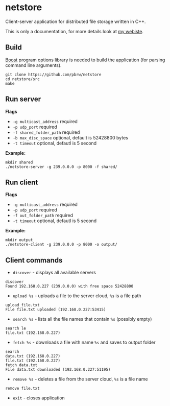 # netstore
Client-server application for distributed file storage written in C++.

This is only a documentation, for more details look at [my webiste](http://pbrw.pl/projects/netstore/).

## Build
[Boost](https://www.boost.org/) program options library is needed to build the application (for parsing command line arguments).

```
git clone https://github.com/pbrw/netstore
cd netstore/src
make
```

## Run server

**Flags**
- ``-g multicast_address`` required
- ``-p udp_port`` required
- ``-f shared_folder_path`` required
- ``-b max_disc_space`` optional, default is 52428800 bytes
- ``-t timeout`` optional, defautl is 5 second


**Example:**
```
mkdir shared
./netstore-server -g 239.0.0.0 -p 8000 -f shared/
```

## Run client

**Flags**
- ``-g multicast_address`` required
- ``-p udp_port`` required
- ``-f out_folder_path`` required
- ``-t timeout`` optional, defautl is 5 second


**Example:**
```
mkdir output
./netstore-client -g 239.0.0.0 -p 8000 -o output/
```

## Client commands

- ``discover`` - displays all available servers
```
discover
Found 192.168.0.227 (239.0.0.0) with free space 52428800
```

- ``upload %s`` - uploads a file to the server cloud, ``%s`` is a file path
```
upload file.txt
File file.txt uploaded (192.168.0.227:53415)
```

- ``search %s`` - lists all the file names that contain ``%s`` (possibly empty)
```
search le
file.txt (192.168.0.227)
```

- ``fetch %s`` - downloads a file with name ``%s`` and saves to output folder
```
search
data.txt (192.168.0.227)
file.txt (192.168.0.227)
fetch data.txt
File data.txt downloaded (192.168.0.227:51195)
```


- ``remove %s`` - deletes a file from the server cloud, ``%s`` is a file name
```
remove file.txt
```

- ``exit`` - closes application












